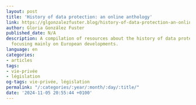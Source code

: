 ```yaml
---
layout: post
title: 'History of data protection: an online anthology'
link: https://glgonzalezfuster.blog/history-of-data-protection-an-online-anthology
author: Gloria González Fuster
published_date: N/A
description: A compilation of resources about the history of data protection law,
  focusing mainly on European developments.
language: en
categories:
- articles
tags:
- vie-privée
- législation
og-tags: vie-privée, législation
permalink: "/:categories/:year/:month/:day/:title/"
date: '2024-11-05 20:55:44 +0100'
---
```

